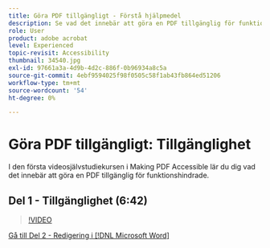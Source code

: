 ```yaml
---
title: Göra PDF tillgängligt - Förstå hjälpmedel
description: Se vad det innebär att göra en PDF tillgänglig för funktionshindrade
role: User
product: adobe acrobat
level: Experienced
topic-revisit: Accessibility
thumbnail: 34540.jpg
exl-id: 97661a3a-4d9b-4d2c-886f-0b96934a8c5a
source-git-commit: 4ebf9594025f98f0505c58f1ab43fb864ed51206
workflow-type: tm+mt
source-wordcount: '54'
ht-degree: 0%

---
```


# Göra PDF tillgängligt: Tillgänglighet

I den första videosjälvstudiekursen i Making PDF Accessible lär du dig vad det innebär att göra en PDF tillgänglig för funktionshindrade.

## Del 1 - Tillgänglighet (6:42)

>[!VIDEO](https://video.tv.adobe.com/v/34540?quality=12&learn=on&hidetitle=true)

[Gå till Del 2 - Redigering i [!DNL Microsoft Word]](authoring-in-word.md)